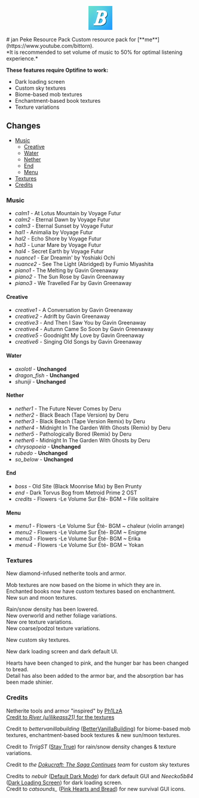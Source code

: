 <p align="center">
  <img src="jan%20Peke%20Resource%20Pack/pack.png">
</p>
# jan Peke Resource Pack
 Custom resource pack for [**me**](https://www.youtube.com/bittorn).
 <br>*It is recommended to set volume of music to 50% for optimal listening experience.*
 
 **These features require Optifine to work:**
 * Dark loading screen
 * Custom sky textures
 * Biome-based mob textures
 * Enchantment-based book textures
 * Texture variations

## Changes
* [Music](#music)
  * [Creative](#creative)
  * [Water](#water)
  * [Nether](#nether)
  * [End](#end)
  * [Menu](#menu)
* [Textures](#textures)
* [Credits](#credits)

### Music
 * *calm1* - At Lotus Mountain by Voyage Futur
 * *calm2* - Eternal Dawn by Voyage Futur
 * *calm3* - Eternal Sunset by Voyage Futur
 * *hal1* - Animalia by Voyage Futur
 * *hal2* - Echo Shore by Voyage Futur
 * *hal3* - Lunar Mare by Voyage Futur
 * *hal4* - Secret Earth by Voyage Futur
 * *nuance1* - Ear Dreamin' by Yoshiaki Ochi
 * *nuance2* - See The Light (Abridged) by Fumio Miyashita
 * *piano1* - The Melting by Gavin Greenaway
 * *piano2* - The Sun Rose by Gavin Greenaway
 * *piano3* - We Travelled Far by Gavin Greenaway

 #### Creative
  * *creative1* - A Conversation by Gavin Greenaway
  * *creative2* - Adrift by Gavin Greenaway
  * *creative3* - And Then I Saw You by Gavin Greenaway
  * *creative4* - Autumn Came So Soon by Gavin Greenaway
  * *creative5* - Goodnight My Love by Gavin Greenaway
  * *creative6* - Singing Old Songs by Gavin Greenaway

 #### Water
  * *axolotl* - **Unchanged**
  * *dragon_fish* - **Unchanged**
  * *shuniji* - **Unchanged**

 #### Nether
  * *nether1* - The Future Never Comes by Deru
  * *nether2* - Black Beach (Tape Version) by Deru
  * *nether3* - Black Beach (Tape Version Remix) by Deru
  * *nether4* - Midnight In The Garden With Ghosts (Remix) by Deru
  * *nether5* - Pathologically Bored (Remix) by Deru
  * *nether6* - Midnight In The Garden With Ghosts by Deru
  * *chrysopoeia* - **Unchanged**
  * *rubedo* - **Unchanged**
  * *so_below* - **Unchanged**
 
 #### End
  * *boss* - Old Site (Black Moonrise Mix) by Ben Prunty
  * *end* - Dark Torvus Bog from Metroid Prime 2 OST
  * *credits* - Flowers -Le Volume Sur Été- BGM ~ Fille solitaire
 
 #### Menu
  * *menu1* - Flowers -Le Volume Sur Été- BGM ~ chaleur (violin arrange)
  * *menu2* - Flowers -Le Volume Sur Été- BGM ~ Enigme
  * *menu3* - Flowers -Le Volume Sur Été- BGM ~ Erika
  * *menu4* - Flowers -Le Volume Sur Été- BGM ~ Yokan

### Textures
 New diamond-infused netherite tools and armor.

 Mob textures are now based on the biome in which they are in.
 <br>Enchanted books now have custom textures based on enchantment.
 <br>New sun and moon textures.

 Rain/snow density has been lowered.
 <br>New overworld and nether foliage variations.
 <br>New ore texture variations.
 <br>New coarse/podzol texture variations.

 New custom sky textures.

 New dark loading screen and dark default UI.

 Hearts have been changed to pink, and the hunger bar has been changed to bread.
 <br>Detail has also been added to the armor bar, and the absorption bar has been made shinier.

### Credits
 Netherite tools and armor "inspired" by [Ph1LzA](https://www.youtube.com/Ph1LzA)
 <br>[Credit to *River (u/ilikeass21)* for the textures](https://www.reddit.com/r/Philza/comments/hysj9f/ph1lzas_netherite/)

 Credit to *bettervanillabuilding* ([BetterVanillaBuilding](https://www.curseforge.com/minecraft/texture-packs/bettervanillabuilding)) for biome-based mob textures, enchantment-based book textures & new sun/moon textures.

 Credit to *TrrigST* ([Stay True](https://www.curseforge.com/minecraft/texture-packs/stay-true)) for rain/snow density changes & texture variations.

 Credit to *the [Dokucraft: The Saga Continues](https://dokucraft.co.uk/) team* for custom sky textures

 Credits to *nebulr* ([Default Dark Mode](https://www.curseforge.com/minecraft/texture-packs/default-dark-mode)) for dark default GUI and *Neecko5b84* ([Dark Loading Screen](https://www.curseforge.com/minecraft/texture-packs/dark-loading-screen)) for dark loading screen.
 <br>Credit to *catsounds_* ([Pink Hearts and Bread](https://www.curseforge.com/minecraft/texture-packs/pink-hearts-and-bread)) for new survival GUI icons.
